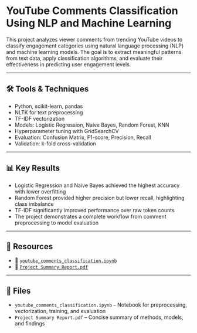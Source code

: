 # YouTube Comments Classification Using NLP and Machine Learning

This project analyzes viewer comments from trending YouTube videos to classify engagement categories using natural language processing (NLP) and machine learning models. The goal is to extract meaningful patterns from text data, apply classification algorithms, and evaluate their effectiveness in predicting user engagement levels.

---

## 🛠️ Tools & Techniques

- Python, scikit-learn, pandas  
- NLTK for text preprocessing  
- TF-IDF vectorization  
- Models: Logistic Regression, Naive Bayes, Random Forest, KNN  
- Hyperparameter tuning with GridSearchCV  
- Evaluation: Confusion Matrix, F1-score, Precision, Recall  
- Validation: k-fold cross-validation

---

## 📊 Key Results

- Logistic Regression and Naive Bayes achieved the highest accuracy with lower overfitting  
- Random Forest provided higher precision but lower recall, highlighting class imbalance  
- TF-IDF significantly improved performance over raw token counts  
- The project demonstrates a complete workflow from comment preprocessing to model evaluation

---

## 🔗 Resources

- 📄 [`youtube_comments_classification.ipynb`](youtube_comments_classification.ipynb)  
- 📑 [`Project Summary Report.pdf`](Project%20Summary%20Report.pdf)

---

## 📁 Files

- `youtube_comments_classification.ipynb` – Notebook for preprocessing, vectorization, training, and evaluation  
- `Project Summary Report.pdf` – Concise summary of methods, models, and findings
